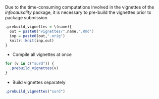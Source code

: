 Due to the time-consuming computations involved in the vignettes of the *infocausality* package, 
it is necessary to pre-build the vignettes prior to package submission.

``` r
.prebuild_vignettes = \(name){
  out = paste0("vignettes/",name,".Rmd")
  inp = paste0(out,".orig")
  knitr::knit(inp,out)
}
```

-   Compile all vignettes at once

``` r
for (v in c("surd")) {
  .prebuild_vignettes(v)
}
```

-   Build vignettes separately

``` r
.prebuild_vignettes("surd")
```
